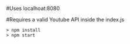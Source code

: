 #Uses localhoat:8080

#Requires a valid Youtube API inside the index.js

```
> npm install
> npm start
```
